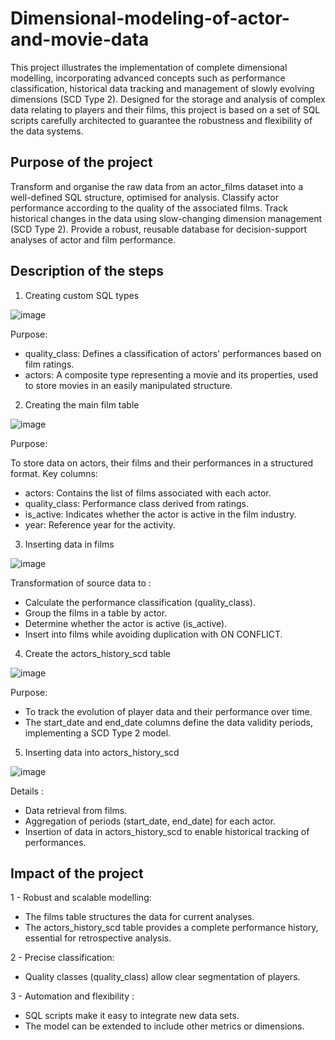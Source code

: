 # Dimensional-modeling-of-actor-and-movie-data

This project illustrates the implementation of complete dimensional modelling, incorporating advanced concepts such as performance classification, historical data tracking and management of slowly evolving dimensions (SCD Type 2). Designed for the storage and analysis of complex data relating to players and their films, this project is based on a set of SQL scripts carefully architected to guarantee the robustness and flexibility of the data systems.

<h2> Purpose of the project </h2>


Transform and organise the raw data from an actor_films dataset into a well-defined SQL structure, optimised for analysis.
Classify actor performance according to the quality of the associated films.
Track historical changes in the data using slow-changing dimension management (SCD Type 2).
Provide a robust, reusable database for decision-support analyses of actor and film performance.

<h2> Description of the steps </h2>

1. Creating custom SQL types

![image](https://github.com/user-attachments/assets/6e1cb465-5be7-4e28-bc33-d58d88a89d3c)


Purpose:

 - quality_class: Defines a classification of actors' performances based on film ratings.
 - actors: A composite type representing a movie and its properties, used to store movies in an easily manipulated structure.

2. Creating the main film table


![image](https://github.com/user-attachments/assets/b3c92de9-4f5e-4f43-bd38-03f26b93fd2d)

Purpose:

To store data on actors, their films and their performances in a structured format.
Key columns:
 - actors: Contains the list of films associated with each actor.
 - quality_class: Performance class derived from ratings.
 - is_active: Indicates whether the actor is active in the film industry.
 - year: Reference year for the activity.

3. Inserting data in films

![image](https://github.com/user-attachments/assets/29c7f5b0-812a-4c19-ad2f-57d681994c2b)


Transformation of source data to :
 - Calculate the performance classification (quality_class).
 - Group the films in a table by actor.
 - Determine whether the actor is active (is_active).
 - Insert into films while avoiding duplication with ON CONFLICT.

4. Create the actors_history_scd table

![image](https://github.com/user-attachments/assets/50291cef-64f2-4633-8bda-623a831cc4d8)

Purpose:

  - To track the evolution of player data and their performance over time.
  - The start_date and end_date columns define the data validity periods, implementing a SCD Type 2 model.

5. Inserting data into actors_history_scd


![image](https://github.com/user-attachments/assets/91327969-351e-4c51-a9ed-a8af401c8521)


Details :

  - Data retrieval from films.
  - Aggregation of periods (start_date, end_date) for each actor.
  - Insertion of data in actors_history_scd to enable historical tracking of performances.

## Impact of the project

1 - Robust and scalable modelling:
 
  - The films table structures the data for current analyses.
  - The actors_history_scd table provides a complete performance history, essential for retrospective analysis.


2 - Precise classification:

  - Quality classes (quality_class) allow clear segmentation of players.
  
3 - Automation and flexibility :
  - SQL scripts make it easy to integrate new data sets.
  - The model can be extended to include other metrics or dimensions.
